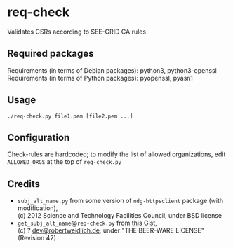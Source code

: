 # req-check

Validates CSRs according to SEE-GRID CA rules

## Required packages

Requirements (in terms of Debian packages): python3, python3-openssl
Requirements (in terms of Python packages): pyopenssl, pyasn1

## Usage

    ./req-check.py file1.pem [file2.pem ...]
    
## Configuration

Check-rules are hardcoded; to modify the list of allowed organizations, edit `ALLOWED_ORGS` at the top of `req-check.py`

## Credits

* `subj_alt_name.py` from some version of `ndg-httpsclient` package (with modification),  
  (c) 2012 Science and Technology Facilities Council, under BSD license
* `get_subj_alt_name`@`req-check.py` from [this Gist](https://gist.github.com/cato-/6551668),  
  (c) ? dev@robertweidlich.de, under "THE BEER-WARE LICENSE" (Revision 42)
